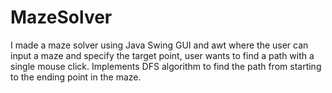 # MazeSolver
I made a maze solver using Java Swing GUI and awt where the user can input a maze and specify the target point, user wants to find a path with a single mouse click.
Implements DFS algorithm to find the path from starting to the ending point in the maze.
